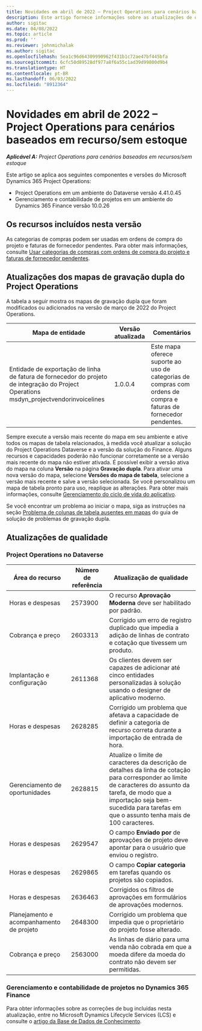 ```yaml
---
title: Novidades em abril de 2022 – Project Operations para cenários baseados em recurso/sem estoque
description: Este artigo fornece informações sobre as atualizações de qualidade disponíveis na versão de abril de 2022 do Microsoft Dynamics 365 Project Operations para cenários baseados em recursos/sem estoque.
author: sigitac
ms.date: 04/08/2022
ms.topic: article
ms.prod: ''
ms.reviewer: johnmichalak
ms.author: sigitac
ms.openlocfilehash: 5ea1c96d64309990962f431b1c72ae47bf445bfa
ms.sourcegitcommit: 6cfc50d89528df977a8f6a55c1ad39d99800d9b4
ms.translationtype: HT
ms.contentlocale: pt-BR
ms.lasthandoff: 06/03/2022
ms.locfileid: "8912364"
---
```

# <a name="whats-new-april-2022---project-operations-for-resourcenon-stocked-based-scenarios"></a>Novidades em abril de 2022 – Project Operations para cenários baseados em recurso/sem estoque

_**Aplicável A:** Project Operations para cenários baseados em recursos/sem estoque_

Este artigo se aplica aos seguintes componentes e versões do Microsoft Dynamics 365 Project Operations:

- Project Operations em um ambiente do Dataverse versão 4.41.0.45
- Gerenciamento e contabilidade de projetos em um ambiente do Dynamics 365 Finance versão 10.0.26

## <a name="features-included-in-this-release"></a>Os recursos incluídos nesta versão

As categorias de compras podem ser usadas em ordens de compra do projeto e faturas de fornecedor pendentes. Para obter mais informações, consulte [Usar categorias de compras com ordens de compra do projeto e faturas de fornecedor pendentes](configure-procurement-categories.md).

## <a name="project-operations-dual-write-maps-updates"></a>Atualizações dos mapas de gravação dupla do Project Operations

A tabela a seguir mostra os mapas de gravação dupla que foram modificados ou adicionados na versão de março de 2022 do Project Operations.

| Mapa de entidade | Versão atualizada | Comentários |
| -------------- | ------------------- | ------------|
| Entidade de exportação de linha de fatura de fornecedor do projeto de integração do Project Operations msdyn\_projectvendorinvoicelines | 1.0.0.4 | Este mapa oferece suporte ao uso de categorias de compras com ordens de compra e faturas de fornecedor pendentes. |

Sempre execute a versão mais recente do mapa em seu ambiente e ative todos os mapas de tabela relacionados, à medida você atualizar a solução do Project Operations Dataverse e a versão da solução do Finance. Alguns recursos e capacidades poderão não funcionar corretamente se a versão mais recente do mapa não estiver ativada. É possível exibir a versão ativa do mapa na coluna **Versão** na página **Gravação dupla**. Para ativar uma nova versão do mapa, selecione **Versões do mapa de tabela**, selecione a versão mais recente e salve a versão selecionada. Se você personalizou um mapa de tabela pronto para uso, reaplique as alterações. Para obter mais informações, consulte [Gerenciamento do ciclo de vida do aplicativo](/dynamics365/fin-ops-core/dev-itpro/data-entities/dual-write/app-lifecycle-management).

Se você encontrar um problema ao iniciar o mapa, siga as instruções na seção [Problema de colunas de tabela ausentes em mapas](/dynamics365/fin-ops-core/dev-itpro/data-entities/dual-write/dual-write-troubleshooting-finops-upgrades#missing-table-columns-issue-on-maps) do guia de solução de problemas de gravação dupla.

## <a name="quality-updates"></a>Atualizações de qualidade

### <a name="project-operations-on-dataverse"></a>Project Operations no Dataverse

| Área do recurso | Número de referência | Atualização de qualidade |
| ------------ | ---------------- | -------------- |
| Horas e despesas | 2573900 | O recurso **Aprovação Moderna** deve ser habilitado por padrão. |
| Cobrança e preço | 2603313 | Corrigido um erro de registro duplicado que impedia a adição de linhas de contrato e cotação que tivessem um produto. |
| Implantação e configuração | 2611368 | Os clientes devem ser capazes de adicionar até cinco entidades personalizadas à solução usando o designer de aplicativo moderno. |
| Horas e despesas | 2628285 | Corrigido um problema que afetava a capacidade de definir a categoria de recurso correta durante a importação de entrada de hora. |
| Gerenciamento de oportunidades| 2628815 | Atualize o limite de caracteres da descrição de detalhes da linha de cotação para corresponder ao limite de caracteres do assunto da tarefa, de modo que a importação seja bem-sucedida para tarefas em que o assunto tenha mais de 100 caracteres. |
| Horas e despesas| 2629547 | O campo **Enviado por** de aprovações de projeto deve apontar para o usuário que enviou o registro. |
| Horas e despesas| 2629865 | O campo **Copiar categoria** em tarefas quando os projetos são copiados. |
| Horas e despesas| 2636463 | Corrigidos os filtros de aprovações em formulários de aprovações modernos. |
| Planejamento e acompanhamento de projeto | 2648300 | Corrigido um problema que impedia que o proprietário do projeto fosse alterado. |
| Cobrança e preço | 2563000 | As linhas de diário para uma venda não cobrada em que a moeda difere da moeda do contrato não devem ser permitidas. |

### <a name="project-management-and-accounting-in-dynamics-365-finance"></a>Gerenciamento e contabilidade de projetos no Dynamics 365 Finance

Para obter informações sobre as correções de bug incluídas nesta atualização, entre no Microsoft Dynamics Lifecycle Services (LCS) e consulte o [artigo da Base de Dados de Conhecimento](https://fix.lcs.dynamics.com/Issue/Details?bugId=662864).
